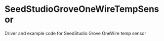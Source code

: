 SeedStudioGroveOneWireTempSensor
================================

Driver and example code for SeedStudio Grove OneWire temp sensor
